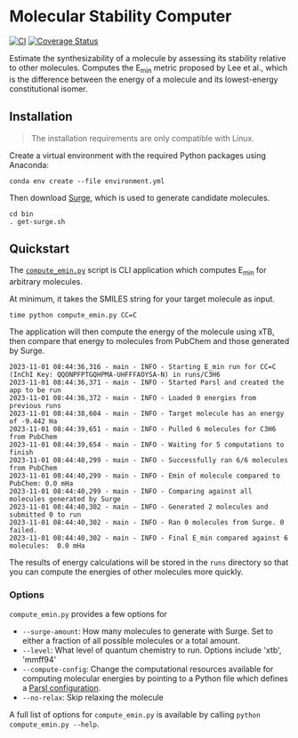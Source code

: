 # Molecular Stability Computer
[![CI](https://github.com/HydrogenStorage/molecular-stability-computer/actions/workflows/python-app.yml/badge.svg)](https://github.com/HydrogenStorage/molecular-stability-computer/actions/workflows/python-app.yml)
[![Coverage Status](https://coveralls.io/repos/github/HydrogenStorage/molecular-stability-computer/badge.svg?branch=main)](https://coveralls.io/github/HydrogenStorage/molecular-stability-computer?branch=main)

Estimate the synthesizability of a molecule by assessing its stability relative to other molecules.
Computes the E<sub>min</sub> metric proposed by Lee et al., which is the difference between the energy of a molecule 
and its lowest-energy constitutional isomer.

## Installation

> The installation requirements are only compatible with Linux.

Create a virtual environment with the required Python packages using Anaconda:

```commandline
conda env create --file environment.yml
```

Then download [Surge](https://github.com/StructureGenerator/surge), which is used to generate candidate molecules.

```commandline
cd bin
. get-surge.sh
```

## Quickstart

The [`compute_emin.py`](./compute_emin.py) script is CLI application 
which computes E<sub>min</sub> for arbitrary molecules.

At minimum, it takes the SMILES string for your target molecule as input.

```commandline
time python compute_emin.py CC=C
```

The application will then compute the energy of the molecule using xTB,
then compare that energy to molecules from PubChem and those generated by Surge.

```log
2023-11-01 08:44:36,316 - main - INFO - Starting E_min run for CC=C (InChI Key: QQONPFPTGQHPMA-UHFFFAOYSA-N) in runs/C3H6
2023-11-01 08:44:36,371 - main - INFO - Started Parsl and created the app to be run
2023-11-01 08:44:36,372 - main - INFO - Loaded 0 energies from previous runs
2023-11-01 08:44:38,604 - main - INFO - Target molecule has an energy of -9.442 Ha
2023-11-01 08:44:39,651 - main - INFO - Pulled 6 molecules for C3H6 from PubChem
2023-11-01 08:44:39,654 - main - INFO - Waiting for 5 computations to finish
2023-11-01 08:44:40,299 - main - INFO - Successfully ran 6/6 molecules from PubChem
2023-11-01 08:44:40,299 - main - INFO - Emin of molecule compared to PubChem: 0.0 mHa
2023-11-01 08:44:40,299 - main - INFO - Comparing against all molecules generated by Surge
2023-11-01 08:44:40,302 - main - INFO - Generated 2 molecules and submitted 0 to run
2023-11-01 08:44:40,302 - main - INFO - Ran 0 molecules from Surge. 0 failed.
2023-11-01 08:44:40,302 - main - INFO - Final E_min compared against 6 molecules:  0.0 mHa
```

The results of energy calculations will be stored in the `runs` directory so that you can 
compute the energies of other molecules more quickly.

### Options

`compute_emin.py` provides a few options for 

- `--surge-amount`: How many molecules to generate with Surge. Set to either a fraction 
  of all possible molecules or a total amount.
- `--level`: What level of quantum chemistry to run. Options include 'xtb', 'mmff94'
- `--compute-config`: Change the computational resources available for computing molecular energies
  by pointing to a Python file which defines a [Parsl configuration](https://parsl-project.org/).
- `--no-relax`: Skip relaxing the molecule

A full list of options for `compute_emin.py` is available by calling `python compute_emin.py --help`.
